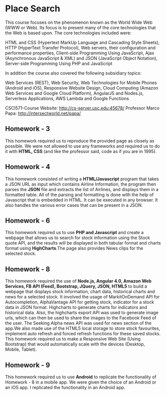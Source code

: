 # Place Search

This course focuses on the phenomenon known as the World Wide Web (WWW or Web). Its focus is to present many of the core technologies that the Web is based upon. The core technologies included were:

HTML and CSS (Hypertext MarkUp Language and Cascading Style Sheets),
HTTP (HyperText Transfer Protocol),
Web servers, their configuration and performance properties,
Client-side Programming Using JavaScript,
Ajax (Asynchronous JavaScript & XML) and JSON (JavaScript Object Notation),
Server-side Programming Using PHP and JavaScript

In addition the course  also covered the following subsidiary topics:

Web Services (REST),
Web Security,
Web Technologies for Mobile Phones (Android and iOS),
Responsive Website Design,
Cloud Computing (Amazon Web Services and Google Cloud Platform),
AngularJS and Nodes.js,
Serverless Applications,
AWS Lambda and Google Functions

CSCI571-Course Website: http://cs-server.usc.edu:45678/
Professor Marco Papa: http://intersectworld.net/papa/

## Homework - 3
This homework required us to reproduce the provided page as closely as possible. We were not allowed to use any frameworks and required us to do it with **HTML, CSS** (and like the professor said, code as if you are in 1995).

## Homework - 4
This homework consisted of writing a **HTML/Javascript** program that takes a JSON URL as input which contains Airline Information, the program then parses the **JSON** file and extracts the list of Airlines, and displays them in a formatted table. All of the parsing and formatting is done with the help of Javascript that is embedded in HTML. It can be executed in any browser. It also handles the various error cases that can be present in a JSON.

## Homework - 6
This homework required us to use **PHP and Javascript** and create a webpage that allows us to search for stock information using the Stock quote API, and the results will be displayed in both tabular format and charts format using **HighCharts**.The page also provides News clips for the selected stock.  

## Homework - 8
This homework required the use of **Node.js, Angular 4.0, Amazon Web Services, FB API (Feed), Bootstrap, JQuery, JSON, HTML5**  to build a webpage that displays stock information, chart data, historical charts and news for a selected stock. It involved the usage of MarkitOnDemand API for Autocompletion, AlphaVantage API for getting stock, indicator for a stock data in JSON format. Highcharts to generate charts for indicators and historical data. Also, the highcharts export API was used to generate image urls, which can then be used to share the images to the Facebook Feed of the user. The Seeking Alpha news API was used for news section of the app.We also made use of the HTML5 local storage to store stock favourites, implement auto refresh and forced refresh functions for these saved stocks. 
This homework required us to make a Responsive Web Site (Using Bootstrap) that would automatically scale with the devices (Desktop, Mobile, Tablet).

## Homework - 9
This homework required us to use **Android** to replicate the functionality of Homework - 8 in a mobile app. We were given the choice of an Android or an iOS app. I replicated the functionality in an Android app. 

